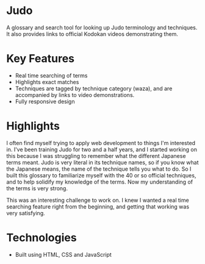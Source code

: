 # Judo
A glossary and search tool for looking up Judo terminology and techniques. It also provides links to official Kodokan videos demonstrating them.

# Key Features
- Real time searching of terms
- Highlights exact matches
- Techniques are tagged by technique category (waza), and are accompanied by links to video demonstrations.
- Fully responsive design

# Highlights
I often find myself trying to apply web development to things I'm interested in. I've been training Judo for two and a half years, and I started working on this because I was struggling to remember what the different Japanese terms meant. Judo is very literal in its technique names, so if you know what the Japanese means, the name of the technique tells you what to do. So I built this glossary to familiarize myself with the 40 or so official techniques, and to help solidify my knowledge of the terms. Now my understanding of the terms is very strong.

This was an interesting challenge to work on. I knew I wanted a real time searching feature right from the beginning, and getting that working was very satisfying.

# Technologies
- Built using HTML, CSS and JavaScript